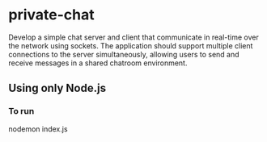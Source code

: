 # private-chat
Develop a simple chat server and client that communicate in real-time over the network 
using sockets. The application should support multiple client connections to the server 
simultaneously, allowing users to send and receive messages in a shared chatroom 
environment.
## Using only Node.js
### To run 
nodemon index.js

